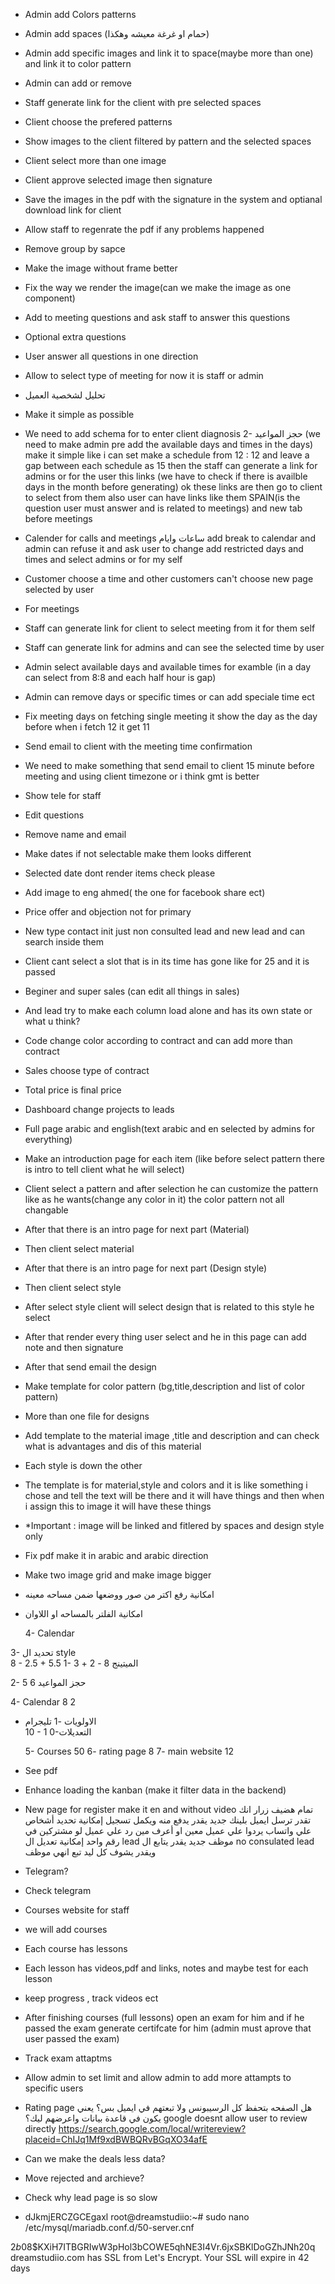 - Admin add Colors patterns
- Admin add spaces (حمام او غرغة معيشه وهكذا)
- Admin add specific images and link it to space(maybe more than one) and link it to color pattern
- Admin can add or remove
- Staff generate link for the client with pre selected spaces
- Client choose the prefered patterns
- Show images to the client filtered by pattern and the selected spaces
- Client select more than one image
- Client approve selected image then signature
- Save the images in the pdf with the signature in the system and optianal download link for client
- Allow staff to regenrate the pdf if any problems happened
- Remove group by sapce
- Make the image without frame better
- Fix the way we render the image(can we make the image as one component)
- Add to meeting questions and ask staff to answer this questions
- Optional extra questions
- User answer all questions in one direction
- Allow to select type of meeting for now it is staff or admin
- تحليل لشخصية العميل
- Make it simple as possible
- We need to add schema for to enter client diagnosis
  2- حجز المواعيد (we need to make admin pre add the available days and times in the days)
  make it simple like i can set make a schedule from 12 : 12 and leave a gap between each schedule as 15
  then the staff can generate a link for admins or for the user this links (we have to check if there is availble days in the month before generating)
  ok these links are then go to client to select from them also user can have links like them
  SPAIN(is the question user must answer and is related to meetings) and new tab before meetings
- Calender for calls and meetings ساعات وايام add break to calendar and admin can refuse it and ask user to change
  add restricted days and times and select admins or for my self
- Customer choose a time and other customers can't choose new page selected by user
- For meetings
- Staff can generate link for client to select meeting from it for them self
- Staff can generate link for admins and can see the selected time by user
- Admin select available days and available times for examble (in a day can select from 8:8 and each half hour is gap)
- Admin can remove days or specific times or can add speciale time ect
- Fix meeting days on fetching single meeting it show the day as the day before when i fetch 12 it get 11
- Send email to client with the meeting time confirmation
- We need to make something that send email to client 15 minute before meeting and using client timezone or i think gmt is better
- Show tele for staff
- Edit questions
- Remove name and email
- Make dates if not selectable make them looks different
- Selected date dont render items check please
- Add image to eng ahmed( the one for facebook share ect)
- Price offer and objection not for primary

- New type contact init just non consulted lead and new lead and can search inside them
- Client cant select a slot that is in its time has gone like for 25 and it is passed
- Beginer and super sales (can edit all things in sales)
- And lead try to make each column load alone and has its own state or what u think?
- Code change color according to contract and can add more than contract
- Sales choose type of contract
- Total price is final price
- Dashboard change projects to leads

- Full page arabic and english(text arabic and en selected by admins for everything)
- Make an introduction page for each item (like before select pattern there is intro to tell client what he will select)
- Client select a pattern and after selection he can customize the pattern like as he wants(change any color in it) the color pattern not all changable
- After that there is an intro page for next part (Material)
- Then client select material
- After that there is an intro page for next part (Design style)
- Then client select style
- After select style client will select design that is related to this style he select
- After that render every thing user select and he in this page can add note and then signature
- After that send email the design
- Make template for color pattern (bg,title,description and list of color pattern)
- More than one file for designs
- Add template to the material image ,title and description and can check what is advantages and dis of this material
- Each style is down the other
- The template is for material,style and colors and it is like something i chose and tell the text will be there and it will have things and then when i assign this to image it will have these things

- \*Important : image will be linked and fitlered by spaces and design style only

- Fix pdf make it in arabic and arabic direction
- Make two image grid and make image bigger
- امكانية رفع اكتر من صور ووضعها ضمن مساحه معينه
- امكانية الفلتر بالمساحه او اللاوان

  4- Calendar

3- تحديد ال style  
 8 - 2.5 + 5.5
1- الميتينج
8 - 2 + 3

2- حجز المواعيد
6 5

4- Calendar
8 2

- الاولويات
  -1 تليجرام  
  10 - 1
  0-التعديلات

  5- Courses
  50
  6- rating page
  8
  7- main website
  12

- See pdf
- Enhance loading the kanban (make it filter data in the backend)
- New page for register make it en and without video
  تمام هضيف زرار انك تقدر ترسل ايميل بلينك جديد يقدر يدفع منه ويكمل تسجيل
  إمكانية تحديد أشخاص علي واتساب يردوا علي عميل معين
  او أعرف مين رد علي عميل لو مشتركين في رقم واحد
  إمكانية تعديل ال lead
  موظف جديد يقدر يتابع ال no consulated lead
  ويقدر يشوف كل ليد تبع انهي موظف

- Telegram?
- Check telegram

- Courses website for staff
- we will add courses
- Each course has lessons
- Each lesson has videos,pdf and links, notes and maybe test for each lesson
- keep progress , track videos ect
- After finishing courses (full lessons) open an exam for him and if he passed the exam generate certifcate for him (admin must aprove that user passed the exam)
- Track exam attaptms

- Allow admin to set limit and allow admin to add more attampts to specific users

- Rating page هل الصفحه بتحفظ كل الرسيبونس ولا تبعتهم في ايميل بس؟
  يعني يكون في قاعدة بيانات واعرضهم ليك؟
  google doesnt allow user to review directly
  https://search.google.com/local/writereview?placeid=ChIJq1Mf9xdBWBQRvBGqXO34afE

- Can we make the deals less data?
- Move rejected and archieve?
- Check why lead page is so slow

- dJkmjERCZGCEgaxl
  root@dreamstudiio:~# sudo nano /etc/mysql/mariadb.conf.d/50-server.cnf

$2b$08$KXiH7ITBGRIwW3pHol3bCOWE5qhNE3I4Vr.6jxSBKlDoGZhJNh20q
dreamstudiio.com has SSL from Let's Encrypt.
Your SSL will expire in 42 days
